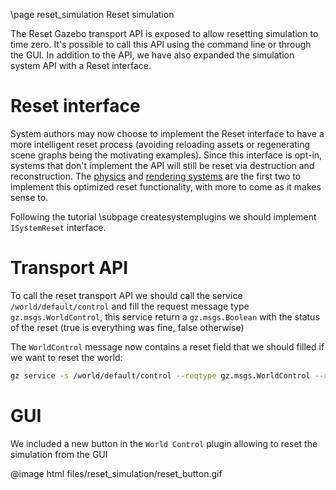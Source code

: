 \page reset_simulation Reset simulation

The Reset Gazebo transport API is exposed to allow resetting simulation to time zero.
It's possible to call this API using the command line or through the GUI.
In addition to the API, we have also expanded the simulation system API with a Reset interface.

# Reset interface

System authors may now choose to implement the Reset interface to have a more intelligent
reset process (avoiding reloading assets or regenerating scene graphs being the motivating examples).
Since this interface is opt-in, systems that don't implement the API will still be reset via destruction and reconstruction.
The [physics](https://github.com/gazebosim/gz-sim/blob/gz-sim8/src/systems/physics/Physics.cc#L928-L937) and [rendering systems](https://github.com/gazebosim/gz-sim/blob/gz-sim8/src/systems/scene_broadcaster/SceneBroadcaster.cc#L452-L458) are the first two to implement this optimized reset functionality, with more to come as it makes sense to.

Following the tutorial \subpage createsystemplugins we should implement `ISystemReset` interface.

# Transport API

To call the reset transport API we should call the service `/world/default/control` and fill the request message type
`gz.msgs.WorldControl`, this service return a `gz.msgs.Boolean` with the status of the reset (true is everything was fine, false otherwise)

The `WorldControl` message now contains a reset field that we should filled if we want to reset the world:

```bash
gz service -s /world/default/control --reqtype gz.msgs.WorldControl --reptype gz.msgs.Boolean --timeout 3000 --req 'reset: {all: true}'
```

# GUI

We included a new button in the `World Control` plugin allowing to reset the simulation from the GUI

@image html files/reset_simulation/reset_button.gif
